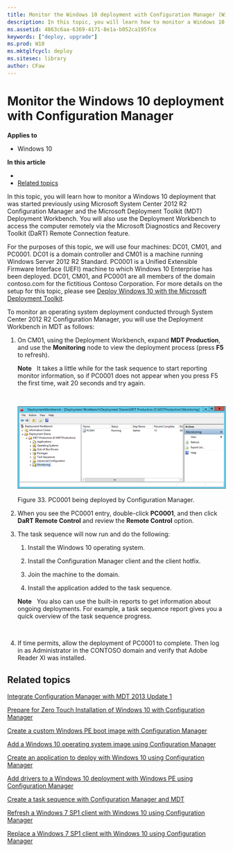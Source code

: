 ```yaml
---
title: Monitor the Windows 10 deployment with Configuration Manager (Windows 10)
description: In this topic, you will learn how to monitor a Windows 10 deployment that was started previously using Microsoft System Center 2012 R2 Configuration Manager and the Microsoft Deployment Toolkit (MDT) Deployment Workbench.
ms.assetid: 4863c6aa-6369-4171-8e1a-b052ca195fce
keywords: ["deploy, upgrade"]
ms.prod: W10
ms.mktglfcycl: deploy
ms.sitesec: library
author: CFaw
---
```


# Monitor the Windows 10 deployment with Configuration Manager


**Applies to**

-   Windows 10

**In this article**

-   [](#)
-   [Related topics](#related_topics)

In this topic, you will learn how to monitor a Windows 10 deployment that was started previously using Microsoft System Center 2012 R2 Configuration Manager and the Microsoft Deployment Toolkit (MDT) Deployment Workbench. You will also use the Deployment Workbench to access the computer remotely via the Microsoft Diagnostics and Recovery Toolkit (DaRT) Remote Connection feature.

For the purposes of this topic, we will use four machines: DC01, CM01, and PC0001. DC01 is a domain controller and CM01 is a machine running Windows Server 2012 R2 Standard. PC0001 is a Unified Extensible Firmware Interface (UEFI) machine to which Windows 10 Enterprise has been deployed. DC01, CM01, and PC0001 are all members of the domain contoso.com for the fictitious Contoso Corporation. For more details on the setup for this topic, please see [Deploy Windows 10 with the Microsoft Deployment Toolkit](deploy-windows-81-with-the-microsoft-deployment-toolkit.md).

To monitor an operating system deployment conducted through System Center 2012 R2 Configuration Manager, you will use the Deployment Workbench in MDT as follows:

1.  On CM01, using the Deployment Workbench, expand **MDT Production**, and use the **Monitoring** node to view the deployment process (press **F5** to refresh).

    **Note**  
    It takes a little while for the task sequence to start reporting monitor information, so if PC0001 does not appear when you press F5 the first time, wait 20 seconds and try again.

     

    ![figure 33](images/mdt-06-fig39.png)

    Figure 33. PC0001 being deployed by Configuration Manager.

2.  When you see the PC0001 entry, double-click **PC0001**, and then click **DaRT Remote Control** and review the **Remote Control** option.

3.  The task sequence will now run and do the following:

    1.  Install the Windows 10 operating system.

    2.  Install the Configuration Manager client and the client hotfix.

    3.  Join the machine to the domain.

    4.  Install the application added to the task sequence.

    **Note**  
    You also can use the built-in reports to get information about ongoing deployments. For example, a task sequence report gives you a quick overview of the task sequence progress.

     

4.  If time permits, allow the deployment of PC0001 to complete. Then log in as Administrator in the CONTOSO domain and verify that Adobe Reader XI was installed.

## Related topics


[Integrate Configuration Manager with MDT 2013 Update 1](integrate-configuration-manager-with-mdt-2013.md)

[Prepare for Zero Touch Installation of Windows 10 with Configuration Manager](prepare-for-zero-touch-installation-of-windows-81-with-configuration-manager.md)

[Create a custom Windows PE boot image with Configuration Manager](create-a-custom-windows-pe-50-boot-image-with-configuration-manager.md)

[Add a Windows 10 operating system image using Configuration Manager](add-a-windows-81-operating-system-image-using-configuration-manager.md)

[Create an application to deploy with Windows 10 using Configuration Manager](create-an-application-to-deploy-with-windows-81-using-configuration-manager.md)

[Add drivers to a Windows 10 deployment with Windows PE using Configuration Manager](add-drivers-to-a-windows-81-deployment-with-windows-pe-using-configuration-manager.md)

[Create a task sequence with Configuration Manager and MDT](create-a-task-sequence-with-configuration-manager-and-mdt.md)

[Refresh a Windows 7 SP1 client with Windows 10 using Configuration Manager](refresh-a-windows-7-sp1-client-with-windows-81-using-configuration-manager.md)

[Replace a Windows 7 SP1 client with Windows 10 using Configuration Manager](replace-a-windows-7-sp1-client-with-windows-81-using-configuration-manager.md)

 

 





